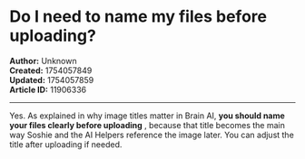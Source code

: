 # Do I need to name my files before uploading?

**Author:** Unknown  
**Created:** 1754057849  
**Updated:** 1754057859  
**Article ID:** 11906336  

---

Yes. As explained in why image titles matter in Brain AI, **you should name your files clearly before uploading** , because that title becomes the main way Soshie and the AI Helpers reference the image later. You can adjust the title after uploading if needed.
